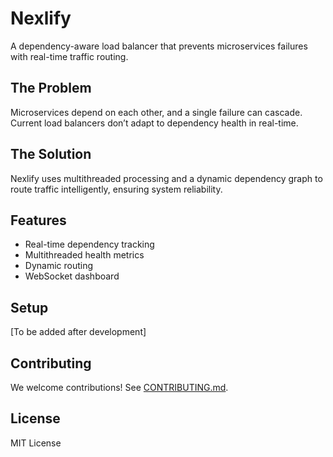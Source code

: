 # Nexlify
A dependency-aware load balancer that prevents microservices failures with real-time traffic routing.

## The Problem
Microservices depend on each other, and a single failure can cascade. Current load balancers don’t adapt to dependency health in real-time.

## The Solution
Nexlify uses multithreaded processing and a dynamic dependency graph to route traffic intelligently, ensuring system reliability.

## Features
- Real-time dependency tracking
- Multithreaded health metrics
- Dynamic routing
- WebSocket dashboard

## Setup
[To be added after development]

## Contributing
We welcome contributions! See [CONTRIBUTING.md](CONTRIBUTING.md).

## License
MIT License

